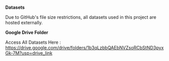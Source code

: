 **Datasets**

Due to GitHub's file size restrictions, all datasets used in this project are hosted externally.

**Google Drive Folder**

Access All Datasets Here : https://drive.google.com/drive/folders/1b3qLzbbQAEbNVZsoRCbStND3pyxGk-7M?usp=drive_link

